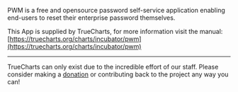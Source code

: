 PWM is a free and opensource password self-service application enabling end-users to reset their enterprise password themselves.

This App is supplied by TrueCharts, for more information visit the manual: [https://truecharts.org/charts/incubator/pwm](https://truecharts.org/charts/incubator/pwm)

---

TrueCharts can only exist due to the incredible effort of our staff.
Please consider making a [donation](https://truecharts.org/about/sponsor) or contributing back to the project any way you can!
